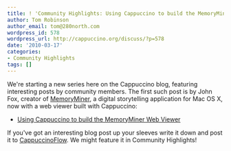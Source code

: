 ```yaml
---
title: ! 'Community Highlights: Using Cappuccino to build the MemoryMiner Web Viewer'
author: Tom Robinson
author_email: tom@280north.com
wordpress_id: 578
wordpress_url: http://cappuccino.org/discuss/?p=578
date: '2010-03-17'
categories:
- Community Highlights
tags: []
---
```



We're starting a new series here on the Cappuccino blog, featuring interesting posts by community members. The first such post is by John Fox, creator of [MemoryMiner](http://www.memoryminer.com/), a digital storytelling application for Mac OS X, now with a web viewer built with Cappuccino:

* [Using Cappuccino to build the MemoryMiner Web Viewer](http://www.memoryminer.com/blog/?p=131)

If you've got an interesting blog post up your sleeves write it down and post it to [CappuccinoFlow](http://cappuccinoflow.com/). We might feature it in Community Highlights!



